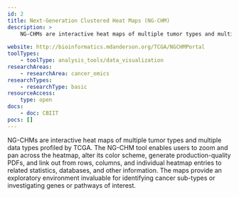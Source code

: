 ```yaml
---
id: 2
title: Next-Generation Clustered Heat Maps (NG-CHM)
description: >
    NG-CHMs are interactive heat maps of multiple tumor types and multiple data types profiled by The Cancer Genome Atlas (TCGA) Project.
    
website: http://bioinformatics.mdanderson.org/TCGA/NGCHMPortal
toolTypes:
    - toolType: analysis_tools/data_visualization
researchAreas:
    - researchArea: cancer_omics
researchTypes:
    - researchType: basic
resourceAccess:
    type: open
docs:
    - doc: CBIIT
pocs: []        
---
```

NG-CHMs are interactive heat maps of multiple tumor types and multiple data types profiled by TCGA.  The NG-CHM tool enables users to zoom and pan across the heatmap, alter its color scheme, generate production-quality PDFs, and link out from rows, columns, and individual heatmap entries to related statistics, databases, and other information. The maps provide an exploratory environment invaluable for identifying cancer sub-types or investigating genes or pathways of interest.